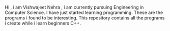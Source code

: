 Hi , i am Vishwajeet Nehra , i am currently pursuing Engineering in Computer Science.
I have just started learning programming.
These are the programs i found to be interesting.
This repository contains all the programs i create while i learn beginners C++. 
